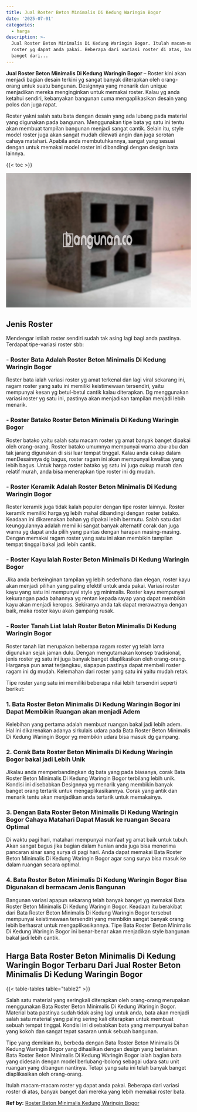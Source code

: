 ```yaml
---
title: Jual Roster Beton Minimalis Di Kedung Waringin Bogor
date: '2025-07-01'
categories:
  - harga
description: >-
  Jual Roster Beton Minimalis Di Kedung Waringin Bogor. Itulah macam-macam
  roster yg dapat anda pakai. Beberapa dari variasi roster di atas, banyak
  banget dari...
---
```


**Jual Roster Beton Minimalis Di Kedung Waringin Bogor** – Roster kini akan menjadi bagian desain terkini yg sangat banyak diterapkan oleh orang-orang untuk suatu bangunan. Designnya yang menarik dan unique menjadikan mereka menginginkan untuk memakai roster. Kalau yg anda ketahui sendiri, kebanyakan bangunan cuma mengaplikasikan desain yang polos dan juga rapat.

Roster yakni salah satu bata dengan desain yang ada lubang pada material yang digunakan pada bangunan. Menggunakan tipe bata yg satu ini tentu akan membuat tampilan bangunan menjadi sangat cantik. Selain itu, style model roster juga akan sangat mudah dilewati angin dan juga sorotan cahaya matahari. Apabila anda membutuhkannya, sangat yang sesuai dengan untuk memakai model roster ini dibandingi dengan design bata lainnya.

{{< toc >}}

![Jual Roster Beton Minimalis Di Kedung Waringin Bogor](/images/bata-roster-minimalis-18.png)

## Jenis Roster

Mendengar istilah roster sendiri sudah tak asing lagi bagi anda pastinya. Terdapat tipe-variasi roster sbb:

### \- Roster Bata Adalah Roster Beton Minimalis Di Kedung Waringin Bogor

Roster bata ialah variasi roster yg amat terkenal dan lagi viral sekarang ini, ragam roster yang satu ini memiliki keistimewaan tersendiri, yaitu mempunyai kesan yg betul-betul cantik kalau diterapkan. Dg menggunakan variasi roster yg satu ini, pastinya akan menjadikan tampilan menjadi lebih menarik.

### \- Roster Batako Roster Beton Minimalis Di Kedung Waringin Bogor

Roster batako yaitu salah satu macam roster yg amat banyak banget dipakai oleh orang-orang. Roster batako umumnya mempunyai warna abu-abu dan tak jarang digunakan di sisi luar tempat tinggal. Kalau anda cakap dalam menDesainnya dg bagus, roster ragam ini akan mempunyai kwalitas yang lebih bagus. Untuk harga roster batako yg satu ini juga cukup murah dan relatif murah, anda bisa menerapkan tipe roster ini dg mudah.

### \- Roster Keramik Adalah Roster Beton Minimalis Di Kedung Waringin Bogor

Roster keramik juga tidak kalah populer dengan tipe roster lainnya. Roster keramik memiliki harga yg lebih mahal dibandingi dengan roster batako. Keadaan ini dikarenakan bahan yg dipakai lebih bermutu. Salah satu dari keunggulannya adalah memiliki sangat banyak alternatif corak dan juga warna yg dapat anda pilih yang pantas dengan harapan masing-masing. Dengan memakai ragam roster yang satu ini akan membikin tampilan tempat tinggal bakal jadi lebih cantik.

### \- Roster Kayu Ialah Roster Beton Minimalis Di Kedung Waringin Bogor

Jika anda berkeinginan tampilan yg lebih sederhana dan elegan, roster kayu akan menjadi pilihan yang paling efektif untuk anda pakai. Variasi roster kayu yang satu ini mempunyai style yg minimalis. Roster kayu mempunyai kekurangan pada bahannya yg rentan kepada rayap yang dapat membikin kayu akan menjadi keropos. Sekiranya anda tak dapat merawatnya dengan baik, maka roster kayu akan gampang rusak.

### \- Roster Tanah Liat Ialah Roster Beton Minimalis Di Kedung Waringin Bogor

Roster tanah liat merupakan beberapa ragam roster yg telah lama digunakan sejak jaman dulu. Dengan mengutamakan konsep tradisional, jenis roster yg satu ini juga banyak banget diaplikasikan oleh orang-orang. Harganya pun amat terjangkau, siapapun pastinya dapat membeli roster ragam ini dg mudah. Kelemahan dari roster yang satu ini yaitu mudah retak.

Tipe roster yang satu ini memiliki beberapa nilai lebih tersendiri seperti berikut:

### 1\. Bata Roster Beton Minimalis Di Kedung Waringin Bogor ini Dapat Membikin Ruangan akan menjadi Adem

Kelebihan yang pertama adalah membuat ruangan bakal jadi lebih adem. Hal ini dikarenakan adanya sirkulais udara pada Bata Roster Beton Minimalis Di Kedung Waringin Bogor yg membikin udara bisa masuk dg gampang.

### 2\. Corak Bata Roster Beton Minimalis Di Kedung Waringin Bogor bakal jadi Lebih Unik

Jikalau anda memperbandingkan dg bata yang pada biasanya, corak Bata Roster Beton Minimalis Di Kedung Waringin Bogor terbilang lebih unik. Kondisi ini disebabkan Designnya yg menarik yang membikin banyak banget orang tertarik untuk mengaplikasikannya. Corak yang antik dan menarik tentu akan menjadikan anda tertarik untuk memakainya.

### 3\. Dengan Bata Roster Beton Minimalis Di Kedung Waringin Bogor Cahaya Matahari Dapat Masuk ke ruangan Secara Optimal

Di waktu pagi hari, matahari mempunyai manfaat yg amat baik untuk tubuh. Akan sangat bagus jika bagian dalam hunian anda juga bisa menerima pancaran sinar sang surya di pagi hari. Anda dapat memakai Bata Roster Beton Minimalis Di Kedung Waringin Bogor agar sang surya bisa masuk ke dalam ruangan secara optimal.

### 4\. Bata Roster Beton Minimalis Di Kedung Waringin Bogor Bisa Digunakan di bermacam Jenis Bangunan

Bangunan variasi apapun sekarang telah banyak banget yg memakai Bata Roster Beton Minimalis Di Kedung Waringin Bogor. Keadaan itu berakibat dari Bata Roster Beton Minimalis Di Kedung Waringin Bogor tersebut mempunyai keistimewaan tersendiri yang membikin sangat banyak orang lebih berhasrat untuk mengaplikasikannya. Tipe Bata Roster Beton Minimalis Di Kedung Waringin Bogor ini benar-benar akan menjadikan style bangunan bakal jadi lebih cantik.

## Harga Bata Roster Beton Minimalis Di Kedung Waringin Bogor Terbaru Dari Jual Roster Beton Minimalis Di Kedung Waringin Bogor

{{< table-tables table="table2" >}}

Salah satu material yang seringkali diterapkan oleh orang-orang merupakan menggunakan Bata Roster Beton Minimalis Di Kedung Waringin Bogor. Material bata pastinya sudah tidak asing lagi untuk anda, bata akan menjadi salah satu material yang paling sering kali diterapkan untuk membuat sebuah tempat tinggal. Kondisi ini disebabkan bata yang mempunyai bahan yang kokoh dan sangat tepat sasaran untuk sebuah bangunan.

Tipe yang demikian itu, berbeda dengan Bata Roster Beton Minimalis Di Kedung Waringin Bogor yang dihasilkan dengan design yang berlainan. Bata Roster Beton Minimalis Di Kedung Waringin Bogor ialah bagian bata yang didesain dengan model berlubang-bolong sebagai udara satu unit ruangan yang dibangun nantinya. Tetapi yang satu ini telah banyak banget diaplikasikan oleh orang-orang.

Itulah macam-macam roster yg dapat anda pakai. Beberapa dari variasi roster di atas, banyak banget dari mereka yang lebih memakai roster bata.

**Ref by:** [Roster Beton Minimalis Kedung Waringin Bogor](https://id.wikipedia.org/wiki/Roster)
